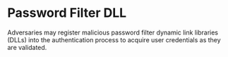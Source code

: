 # Password Filter DLL

Adversaries may register malicious password filter dynamic link libraries (DLLs) into the authentication process to acquire user credentials as they are validated.